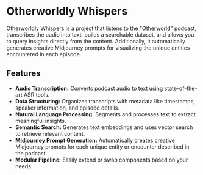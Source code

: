 # Otherworldly Whispers

Otherworldly Whispers is a project that listens to the "[Otherworld](https://www.otherworldpod.com/pages/episodes)" podcast, transcribes the audio into text, builds a searchable dataset, and allows you to query insights directly from the content. Additionally, it automatically generates creative Midjourney prompts for visualizing the unique entities encountered in each episode.

## Features

- **Audio Transcription:** Converts podcast audio to text using state-of-the-art ASR tools.
- **Data Structuring:** Organizes transcripts with metadata like timestamps, speaker information, and episode details.
- **Natural Language Processing:** Segments and processes text to extract meaningful insights.
- **Semantic Search:** Generates text embeddings and uses vector search to retrieve relevant content.
- **Midjourney Prompt Generation:** Automatically creates creative Midjourney prompts for each unique entity or encounter described in the podcast.
- **Modular Pipeline:** Easily extend or swap components based on your needs.
